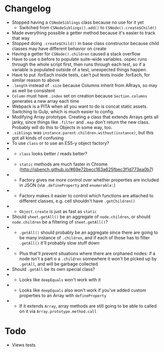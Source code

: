 # Changelog

- Stopped having a `CSNodeSiblings` class because no use for it yet
	- Switched from `CSNodeSiblings().add()` to `CSNode().create$Child()`
- Made everything possible a getter method because it's easier to track that way
- Stopped doing `.create$Child()` in base class constructor because child classes may have different behavior on create
- Having a getter for `CSNode().children` caused a stack overflow
- Have to use o.before to populate suite-wide variables. ospec runs through the whole script first, then runs through each test, so if a variable is populated outside of a test, unexpected things happen.
- Have to put .forEach inside tests, can't put tests inside .forEach, for similar reason to above
- `.length` instead of `.size` because Columns inherit from ARrays, so may as well be consistent
- `Column` must have `.index` set on creation because `Section.columns` generates a new array each time
- Webpack is a PITA when all you want to do is concat static assets. Switching to Gulp, which is much easier to config.
- Modifying Array prototype. Creating a class that extends Arrays gets all janky, since things like `.filter` and `.map` don't return the new class. Probably will do this to Objects in some way, too.
- `.siblings` was `instance.parent.children.without(instance)`, but this got all kinds of confusing
- To use `class` or to use an ES5-y object factory?
- - `class` looks better / reads better?
- - `static` methods are much faster in Chrome (http://jsbench.github.io/#69e72becc163a625fbec3f1d773ea0b7)
- - Factory gives me more control over whether properties are included in JSON (via `.defineProperty` and `enumerable:`)
- - Factory makes it easier to control which functions are attached to different classes, e.g. cell shouldn't have `.getChildren()`
- - `Object.create` is just as fast as `static`
- Should `sheet.getAll()` be an aggregate of `node.children`, or should `node.children` be a filtering of `sheet.getAll()`?
- - `.getAll()` should probably be an aggregate since there are going to be many instance of `.children`, and if each of those has to filter `.getAll()` it'll probably slow stuff down
- - Plus that'll prevent situations where there are orphaned nodes: if a node isn't a part o a `.children` somewhere it won't be picked up by `.getAll`, and will be garbage collected
- Should `.getAll` be its own special class?
- - Looks like `deepEquals` won't work with it
- - Looks like `deepEquals` also won't work if you've added custom properties to an Array with `defineProperty`
- - If it extends `Array`, array methods are still going to be able to called on it via `Array.prototype.method.call`

# Todo
- Views tests
